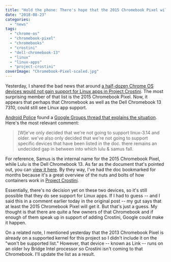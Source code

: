 ```yaml
---
title: "Hold the phone: There's hope that the 2015 Chromebook Pixel will get Project Crostini after all"
date: "2018-08-23"
categories: 
  - "news"
tags: 
  - "chrome-os"
  - "chromebook-pixel"
  - "chromebooks"
  - "crostini"
  - "dell-chromebook-13"
  - "linux"
  - "linux-apps"
  - "project-crostini"
coverImage: "Chromebook-Pixel-scaled.jpg"
---
```


Yesterday, I shared the bad news that around [a half-dozen Chrome OS devices would not gain support for Linux apps in Project Crostini](https://www.aboutchromebooks.com/news/these-are-the-chromebooks-that-wont-be-getting-linux-apps-through-project-crostini/). The most surprising member of that list is the 2015 Chromebook Pixel. Now, it appears that perhaps that Chromebook as well as the Dell Chromebook 13 7310, could still see Linux app support.

[Android Police](https://www.androidpolice.com/2018/08/22/google-confirms-many-older-chromebooks-wont-get-linux-apps-including-2015-chromebook-pixel/) found a [Google Groups thread that explains the situation](https://groups.google.com/a/chromium.org/forum/#!msg/chromium-os-dev/D_GJtOzmTC4/UXR5Ik9UCQAJ). Here's the most relevant comment:

> \[W\]e've only decided that we're not going to support linux-3.14 and older. we've also only decided that we're not going to support specific devices that have been listed in the doc. there remains an undecided gap in between into which lulu & samus fall.

For reference, Samus is the internal name for the 2015 Chromebook Pixel, while Lulu is the Dell Chromebook 13. As far as the document that's pointed out, you can [view it here](https://chromium.googlesource.com/chromiumos/docs/+/master/containers_and_vms.md#Supported-Now). By they way, I've had the doc bookmarked for months because it's a great overview of the nuts and bolts of how containers work in [Project Crostini](https://www.aboutchromebooks.com/tag/project-crostini).

Essentially, there's no decision yet on these two devices, so it's still possible that they do see support for Linux apps. If I had to guess -- and I said this in a comment earlier today in the original post -- my gut says that at least the 2015 Chromebook Pixel will get it. But that's just a guess. My thought is that there are quite a few owners of that Chromebook and if enough of them speak up in support of adding Crostini, Google could make it happen.

On a related note, I mentioned yesterday that the 2013 Chromebook Pixel is already on a supported kernel for this project so I didn't include it on the "won't be supported list." However, that device -- known as Link -- runs on an older Ivy Bridge Intel processor so Crostini isn't coming to that Chromebook. I'll update the list as a result.
